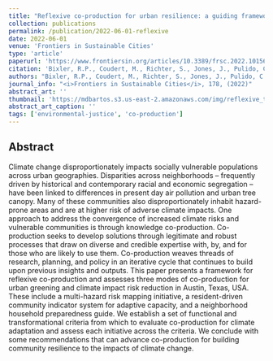 ```yaml
---
title: "Reflexive co-production for urban resilience: a guiding framework and experiences from Austin, Texas" 
collection: publications
permalink: /publication/2022-06-01-reflexive
date: 2022-06-01
venue: 'Frontiers in Sustainable Cities'
type: 'article'
paperurl: 'https://www.frontiersin.org/articles/10.3389/frsc.2022.1015630/abstract'
citation: 'Bixler, R.P., Coudert, M., Richter, S., Jones, J., Pulido, C., Akhavan, N., <b>Bartos, M.</b>, Passalacqua, P., & Niyogi, D. (2022). Reflexive co-production for urban resilience: a guiding framework and experiences from Austin, Texas, <i>Frontiers in Sustainable Cities</i>), 178. doi: 10.3389/frsc.2022.1015630'
authors: "Bixler, R.P., Coudert, M., Richter, S., Jones, J., Pulido, C., Akhavan, N., <b>Bartos, M.</b>, Passalacqua, P., & Niyogi, D."
journal_info: "<i>Frontiers in Sustainable Cities</i>, 178, (2022)"
abstract_art: ''
thumbnail: 'https://mdbartos.s3.us-east-2.amazonaws.com/img/reflexive_thumb.png'
abstract_art_caption: ''
tags: ['environmental-justice', 'co-production']
---
```


## Abstract

Climate change disproportionately impacts socially vulnerable populations across urban geographies. Disparities across neighborhoods – frequently driven by historical and contemporary racial and economic segregation – have been linked to differences in present day air pollution and urban tree canopy. Many of these communities also disproportionately inhabit hazard-prone areas and are at higher risk of adverse climate impacts. One approach to address the convergence of increased climate risks and vulnerable communities is through knowledge co-production. Co-production seeks to develop solutions through legitimate and robust processes that draw on diverse and credible expertise with, by, and for those who are likely to use them. Co-production weaves threads of research, planning, and policy in an iterative cycle that continues to build upon previous insights and outputs. This paper presents a framework for reflexive co-production and assesses three modes of co-production for urban greening and climate impact risk reduction in Austin, Texas, USA. These include a multi-hazard risk mapping initiative, a resident-driven community indicator system for adaptive capacity, and a neighborhood household preparedness guide. We establish a set of functional and transformational criteria from which to evaluate co-production for climate adaptation and assess each initiative across the criteria. We conclude with some recommendations that can advance co-production for building community resilience to the impacts of climate change.
